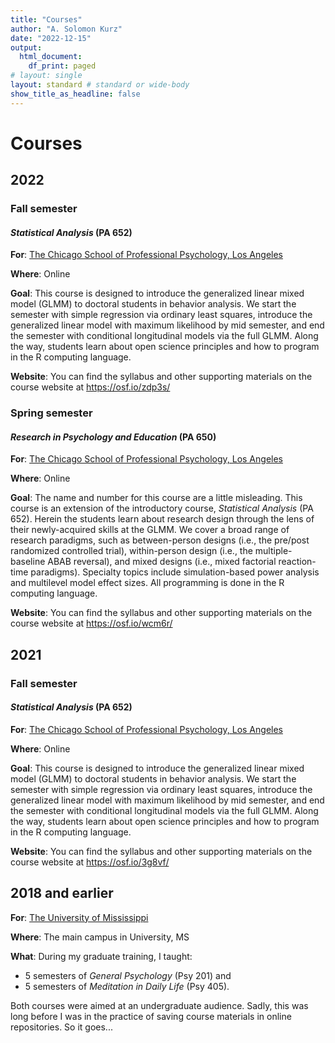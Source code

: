 ```yaml
---
title: "Courses"
author: "A. Solomon Kurz"
date: "2022-12-15"
output:
  html_document:
    df_print: paged
# layout: single
layout: standard # standard or wide-body
show_title_as_headline: false
---
```


# Courses

## 2022

### Fall semester

#### *Statistical Analysis* (PA 652)

**For**: [The Chicago School of Professional Psychology, Los Angeles](https://www.thechicagoschool.edu/learn/los-angeles/?utm_campus=105)

**Where**: Online

**Goal**: This course is designed to introduce the generalized linear mixed model (GLMM) to doctoral students in behavior analysis. We start the semester with simple regression via ordinary least squares, introduce the generalized linear model with maximum likelihood by mid semester, and end the semester with conditional longitudinal models via the full GLMM. Along the way, students learn about open science principles and how to program in the R computing language.

**Website**: You can find the syllabus and other supporting materials on the course website at https://osf.io/zdp3s/

### Spring semester

#### *Research in Psychology and Education* (PA 650)

**For**: [The Chicago School of Professional Psychology, Los Angeles](https://www.thechicagoschool.edu/learn/los-angeles/?utm_campus=105)

**Where**: Online

**Goal**: The name and number for this course are a little misleading. This course is an extension of the introductory course, *Statistical Analysis* (PA 652). Herein the students learn about research design through the lens of their newly-acquired skills at the GLMM. We cover a broad range of research paradigms, such as between-person designs (i.e., the pre/post randomized controlled trial), within-person design (i.e., the multiple-baseline ABAB reversal), and mixed designs (i.e., mixed factorial reaction-time paradigms). Specialty topics include simulation-based power analysis and multilevel model effect sizes. All programming is done in the R computing language.

**Website**: You can find the syllabus and other supporting materials on the course website at https://osf.io/wcm6r/

## 2021

### Fall semester

#### *Statistical Analysis* (PA 652)

**For**: [The Chicago School of Professional Psychology, Los Angeles](https://www.thechicagoschool.edu/learn/los-angeles/?utm_campus=105)

**Where**: Online

**Goal**: This course is designed to introduce the generalized linear mixed model (GLMM) to doctoral students in behavior analysis. We start the semester with simple regression via ordinary least squares, introduce the generalized linear model with maximum likelihood by mid semester, and end the semester with conditional longitudinal models via the full GLMM. Along the way, students learn about open science principles and how to program in the R computing language. 

**Website**: You can find the syllabus and other supporting materials on the course website at https://osf.io/3g8vf/

## 2018 and earlier

**For**: [The University of Mississippi](https://psychology.olemiss.edu/)

**Where**: The main campus in University, MS

**What**: During my graduate training, I taught:

* 5 semesters of *General Psychology* (Psy 201) and 
* 5 semesters of *Meditation in Daily Life* (Psy 405).

Both courses were aimed at an undergraduate audience. Sadly, this was long before I was in the practice of saving course materials in online repositories. So it goes...

